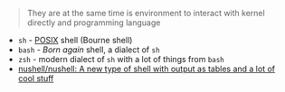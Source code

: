 > They are at the same time is environment to interact with kernel directly and programming language

- `sh` - [POSIX](../../OS's/POSIX.md) shell (Bourne shell)
- `bash` - *Born again* shell, a dialect of `sh`
- `zsh` - modern dialect of `sh` with a lot of things from `bash`
- [nushell/nushell: A new type of shell with output as tables and a lot of cool stuff](https://github.com/nushell/nushell)